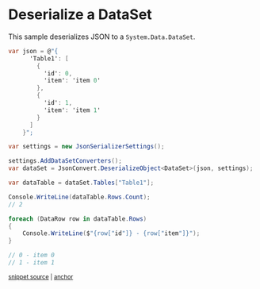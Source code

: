 # Deserialize a DataSet

This sample deserializes JSON to a `System.Data.DataSet`.

<!-- snippet: DeserializeDataSet -->
<a id='snippet-deserializedataset'></a>
```cs
var json = @"{
      'Table1': [
        {
          'id': 0,
          'item': 'item 0'
        },
        {
          'id': 1,
          'item': 'item 1'
        }
      ]
    }";

var settings = new JsonSerializerSettings();

settings.AddDataSetConverters();
var dataSet = JsonConvert.DeserializeObject<DataSet>(json, settings);

var dataTable = dataSet.Tables["Table1"];

Console.WriteLine(dataTable.Rows.Count);
// 2

foreach (DataRow row in dataTable.Rows)
{
    Console.WriteLine($"{row["id"]} - {row["item"]}");
}

// 0 - item 0
// 1 - item 1
```
<sup><a href='/src/Tests/Documentation/Samples/Serializer/DeserializeDataSet.cs#L13-L46' title='Snippet source file'>snippet source</a> | <a href='#snippet-deserializedataset' title='Start of snippet'>anchor</a></sup>
<!-- endSnippet -->
